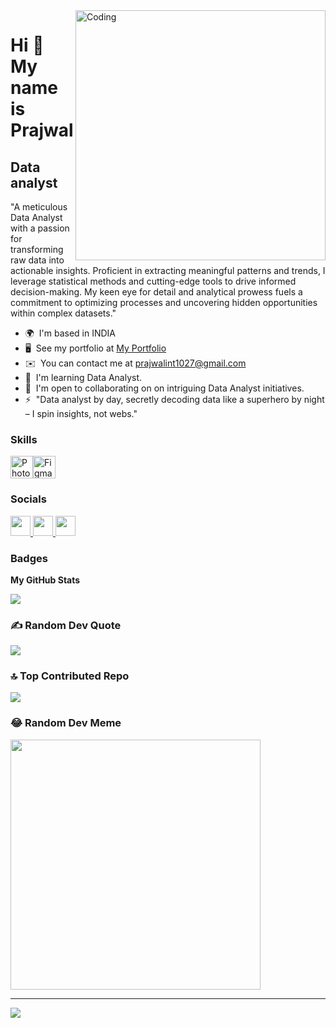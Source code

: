 <img align="right" alt="Coding" width="400" src="https://media.tenor.com/rePDfDWO3XoAAAAd/hacking.gif">

Hi 👋 My name is Prajwal
========================

Data analyst
------------

"A meticulous Data Analyst with a passion for transforming raw data into actionable insights. Proficient in extracting meaningful patterns and trends, I leverage statistical methods and cutting-edge tools to drive informed decision-making. My keen eye for detail and analytical prowess fuels a commitment to optimizing processes and uncovering hidden opportunities within complex datasets."

* 🌍  I'm based in INDIA
* 🖥️  See my portfolio at [My Portfolio](http://prajwalda.000webhostapp.com/prajwal/)
* ✉️  You can contact me at [prajwalint1027@gmail.com](mailto:prajwalint1027@gmail.com)
* 🧠  I'm learning Data Analyst.
* 🤝  I'm open to collaborating on on intriguing Data Analyst initiatives.
* ⚡  "Data analyst by day, secretly decoding data like a superhero by night – I spin insights, not webs."

### Skills


<p align="left">
<a href="https://www.adobe.com/uk/products/photoshop.html" target="_blank" rel="noreferrer"><img src="https://raw.githubusercontent.com/danielcranney/readme-generator/main/public/icons/skills/photoshop-colored-dark.svg" width="36" height="36" alt="Photoshop" /></a><a href="https://www.figma.com/" target="_blank" rel="noreferrer"><img src="https://raw.githubusercontent.com/danielcranney/readme-generator/main/public/icons/skills/figma-colored.svg" width="36" height="36" alt="Figma" /></a>
</p>


### Socials

<p align="left"> <a href="https://www.github.com/PrajwalDataAnalyst" target="_blank" rel="noreferrer"> <picture> <source media="(prefers-color-scheme: dark)" srcset="https://raw.githubusercontent.com/danielcranney/readme-generator/main/public/icons/socials/github-dark.svg" /> <source media="(prefers-color-scheme: light)" srcset="https://raw.githubusercontent.com/danielcranney/readme-generator/main/public/icons/socials/github.svg" /> <img src="https://raw.githubusercontent.com/danielcranney/readme-generator/main/public/icons/socials/github.svg" width="32" height="32" /> </picture> </a> <a href="http://www.instagram.com/mr.prajwal_10" target="_blank" rel="noreferrer"> <picture> <source media="(prefers-color-scheme: dark)" srcset="undefined" /> <source media="(prefers-color-scheme: light)" srcset="https://raw.githubusercontent.com/danielcranney/readme-generator/main/public/icons/socials/instagram.svg" /> <img src="https://raw.githubusercontent.com/danielcranney/readme-generator/main/public/icons/socials/instagram.svg" width="32" height="32" /> </picture> </a> <a href="https://www.linkedin.com/in/prajwal10da" target="_blank" rel="noreferrer"> <picture> <source media="(prefers-color-scheme: dark)" srcset="https://raw.githubusercontent.com/danielcranney/readme-generator/main/public/icons/socials/linkedin-dark.svg" /> <source media="(prefers-color-scheme: light)" srcset="https://raw.githubusercontent.com/danielcranney/readme-generator/main/public/icons/socials/linkedin.svg" /> <img src="https://raw.githubusercontent.com/danielcranney/readme-generator/main/public/icons/socials/linkedin.svg" width="32" height="32" /> </picture> </a></p>

### Badges

<b>My GitHub Stats</b>

<a href="http://www.github.com/PrajwalDataAnalyst"><img src="https://github-readme-streak-stats.herokuapp.com/?user=PrajwalDataAnalyst&stroke=ffffff&background=1c1917&ring=0891b2&fire=0891b2&currStreakNum=ffffff&currStreakLabel=0891b2&sideNums=ffffff&sideLabels=ffffff&dates=ffffff&hide_border=true" /></a>
### ✍️ Random Dev Quote
![](https://quotes-github-readme.vercel.app/api?type=vetical&theme=radical)

### 🔝 Top Contributed Repo
![](https://github-contributor-stats.vercel.app/api?username=Prajwal_Data_Analyst&limit=5&theme=dark&combine_all_yearly_contributions=true)

### 😂 Random Dev Meme
<img src='https://randommeme-five.vercel.app/' style="height: 400px;"/>

---
[![](https://visitcount.itsvg.in/api?id=Prajwal_Data_Analyst&icon=0&color=0)](https://visitcount.itsvg.in)



  
<!-- Proudly created with GPRM ( https://gprm.itsvg.in ) -->
